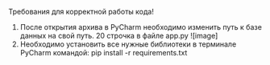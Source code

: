 Требования для корректной работы кода!
1) После открытия архива в PyCharm необходимо изменить путь к базе данных на свой путь. 20 строчка в файле app.py ![image]
2) Необходимо установить все нужные библиотеки в терминале PyCharm командой: pip install -r requirements.txt
